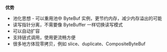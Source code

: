 **优势**

- 池化思想 - 可以重用池中 ByteBuf 实例，更节约内存，减少内存溢出的可能
- 读写指针分离，不需要像 ByteBuffer 一样切换读写模式
- 可以自动扩容
- 支持链式调用，使用更流畅方便
- 很多地方体现零拷贝，例如 slice、duplicate、CompositeByteBuf

